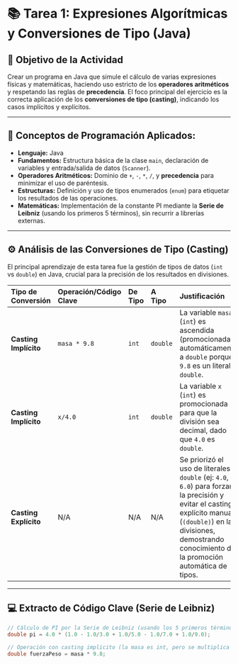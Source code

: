 # 📚 Tarea 1: Expresiones Algorítmicas y Conversiones de Tipo (Java)

## 🎯 Objetivo de la Actividad
Crear un programa en Java que simule el cálculo de varias expresiones físicas y matemáticas, haciendo uso estricto de los **operadores aritméticos** y respetando las reglas de **precedencia**. El foco principal del ejercicio es la correcta aplicación de los **conversiones de tipo (casting)**, indicando los casos implícitos y explícitos.

---

## 📝 Conceptos de Programación Aplicados:

* **Lenguaje:** Java
* **Fundamentos:** Estructura básica de la clase `main`, declaración de variables y entrada/salida de datos (`Scanner`).
* **Operadores Aritméticos:** Dominio de `+`, `-`, `*`, `/`, y **precedencia** para minimizar el uso de paréntesis.
* **Estructuras:** Definición y uso de tipos enumerados (`enum`) para etiquetar los resultados de las operaciones.
* **Matemáticas:** Implementación de la constante PI mediante la **Serie de Leibniz** (usando los primeros 5 términos), sin recurrir a librerías externas.

---

## ⚙️ Análisis de las Conversiones de Tipo (Casting)

El principal aprendizaje de esta tarea fue la gestión de tipos de datos (`int` vs `double`) en Java, crucial para la precisión de los resultados en divisiones.

| Tipo de Conversión | Operación/Código Clave | De Tipo | A Tipo | Justificación |
| :--- | :--- | :--- | :--- | :--- |
| **Casting Implícito** | `masa * 9.8` | `int` | `double` | La variable `masa` (`int`) es ascendida (promocionada) automáticamente a `double` porque `9.8` es un literal `double`. |
| **Casting Implícito** | `x/4.0` | `int` | `double` | La variable `x` (`int`) es promocionada para que la división sea decimal, dado que `4.0` es `double`. |
| **Casting Explícito** | N/A | N/A | N/A | Se priorizó el uso de literales `double` (ej: `4.0`, `6.0`) para forzar la precisión y evitar el casting explícito manual (`(double)`) en las divisiones, demostrando conocimiento de la promoción automática de tipos. |

---

## 💻 Extracto de Código Clave (Serie de Leibniz)

```java
// Cálculo de PI por la Serie de Leibniz (usando los 5 primeros términos)
double pi = 4.0 * (1.0 - 1.0/3.0 + 1.0/5.0 - 1.0/7.0 + 1.0/9.0);

// Operación con casting implícito (la masa es int, pero se multiplica por double)
double fuerzaPeso = masa * 9.8;
